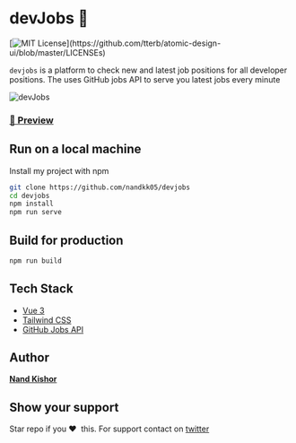 # devJobs 🚀 

[![MIT License](https://img.shields.io/apm/l/atomic-design-ui.svg?)](https://github.com/tterb/atomic-design-ui/blob/master/LICENSEs)

`devjobs` is a platform to check new and latest job positions for all developer positions. The uses GitHub jobs API to serve you latest jobs every minute

![devJobs](https://user-images.githubusercontent.com/33036554/118798209-0196fe80-b8bb-11eb-876e-f069c409ecbd.jpg)


### [🚀  Preview](https://devjobs-github.web.app/)


## Run on a local machine

Install my project with npm

```sh
git clone https://github.com/nandkk05/devjobs
cd devjobs
npm install
npm run serve
```

## Build for production

```sh
npm run build
```

## Tech Stack

* [Vue 3](https://v3.vuejs.org/)
* [Tailwind CSS](https://tailwindcss.com/)
* [GitHub Jobs API](https://jobs.github.com/api)

## Author

[**Nand Kishor**](https://twitter.com/nandkk05)


## Show your support

Star repo if you ❤️ &nbsp;this.  For support contact on [twitter](https://twitter.com/nandkk05)


